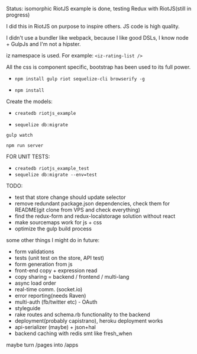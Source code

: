 Status: isomorphic RiotJS example is done, testing Redux with RiotJS(still in progress)

I did this in RiotJS on purpose to inspire others. JS code is high quality.

I didn't use a bundler like webpack, because I like good DSLs, I know node + GulpJs and I'm not a hipster.

iz namespace is used. For example: ``` <iz-rating-list /> ```

All the css is component specific, bootstrap has been used to its full power.

- ``` npm install gulp riot sequelize-cli browserify -g ```

- ``` npm install ```

Create the models:

- ``` createdb riotjs_example ```

- ``` sequelize db:migrate  ```

``` gulp watch ```

``` npm run server ```

FOR UNIT TESTS:
- ``` createdb riotjs_example_test ```
- ``` sequelize db:migrate --env=test ```

TODO:
- test that store change should update selector
- remove redundant package.json dependencies, check them for README(git clone from VPS and check everything)
- find the redux-form and redux-localstorage solution without react
- make sourcemaps work for js + css
- optimize the gulp build process

some other things I might do in future:
- form validations
- tests (unit test on the store, API test)
- form generation from js
- front-end copy + expression read
- copy sharing = backend / frontend / multi-lang
- async load order
- real-time comm. (socket.io)
- error reporting(needs Raven)
- multi-auth (fb/twitter etc) - OAuth
- styleguide
- rake routes and schema.rb functionality to the backend
- deployment(probably capistrano), heroku deployment works
- api-serializer (maybe) + json+hal
- backend caching with redis smt like fresh_when

maybe turn /pages into /apps
